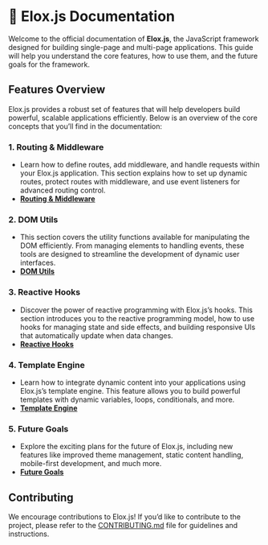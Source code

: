 # 📖 Elox.js Documentation

Welcome to the official documentation of **Elox.js**, the JavaScript framework designed for building single-page and multi-page applications. This guide will help you understand the core features, how to use them, and the future goals for the framework.

## Features Overview

Elox.js provides a robust set of features that will help developers build powerful, scalable applications efficiently. Below is an overview of the core concepts that you’ll find in the documentation:

### 1. **Routing & Middleware**
   - Learn how to define routes, add middleware, and handle requests within your Elox.js application. This section explains how to set up dynamic routes, protect routes with middleware, and use event listeners for advanced routing control.
   - **[Routing & Middleware](routing-and-middleware.md)**

### 2. **DOM Utils**
   - This section covers the utility functions available for manipulating the DOM efficiently. From managing elements to handling events, these tools are designed to streamline the development of dynamic user interfaces.
   - **[DOM Utils](dom-utils.md)**

### 3. **Reactive Hooks**
   - Discover the power of reactive programming with Elox.js’s hooks. This section introduces you to the reactive programming model, how to use hooks for managing state and side effects, and building responsive UIs that automatically update when data changes.
   - **[Reactive Hooks](hooks.md)**

### 4. **Template Engine**
   - Learn how to integrate dynamic content into your applications using Elox.js’s template engine. This feature allows you to build powerful templates with dynamic variables, loops, conditionals, and more.
   - **[Template Engine](template-engine.md)**

### 5. **Future Goals**
   - Explore the exciting plans for the future of Elox.js, including new features like improved theme management, static content handling, mobile-first development, and much more.
   - **[Future Goals](future-goals.md)**

## Contributing

We encourage contributions to Elox.js! If you’d like to contribute to the project, please refer to the [CONTRIBUTING.md](../CONTRIBUTING.md) file for guidelines and instructions.